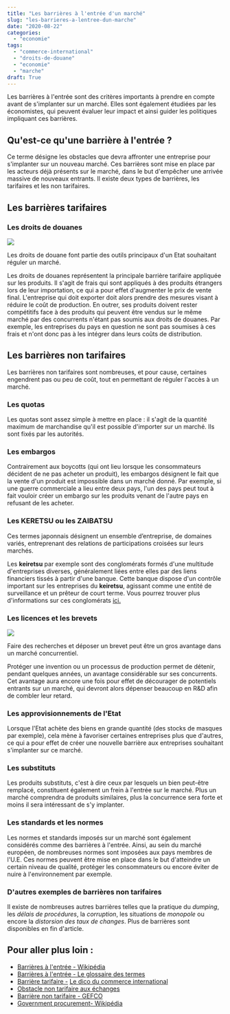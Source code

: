 ```yaml
---
title: "Les barrières à l'entrée d'un marché"
slug: "les-barrieres-a-lentree-dun-marche"
date: "2020-08-22"
categories: 
  - "economie"
tags: 
  - "commerce-international"
  - "droits-de-douane"
  - "economie"
  - "marche"
draft: True
---
```


Les barrières à l'entrée sont des critères importants à prendre en compte avant de s'implanter sur un marché. Elles sont également étudiées par les économistes, qui peuvent évaluer leur impact et ainsi guider les politiques impliquant ces barrières.

## Qu'est-ce qu'une barrière à l'entrée ?

Ce terme désigne les obstacles que devra affronter une entreprise pour s'implanter sur un nouveau marché. Ces barrières sont mise en place par les acteurs déjà présents sur le marché, dans le but d'empêcher une arrivée massive de nouveaux entrants. Il existe deux types de barrières, les tarifaires et les non tarifaires.

## Les barrières tarifaires

### Les droits de douanes

![](images/pexels-tom-fisk-1554646-1024x575.jpg)

Les droits de douane font partie des outils principaux d'un Etat souhaitant réguler un marché.

Les droits de douanes représentent la principale barrière tarifaire appliquée sur les produits. Il s'agit de frais qui sont appliqués à des produits étrangers lors de leur importation, ce qui a pour effet d'augmenter le prix de vente final. L'entreprise qui doit exporter doit alors prendre des mesures visant à réduire le coût de production. En outrer, ses produits doivent rester compétitifs face à des produits qui peuvent être vendus sur le même marché par des concurrents n'étant pas soumis aux droits de douanes. Par exemple, les entreprises du pays en question ne sont pas soumises à ces frais et n'ont donc pas à les intégrer dans leurs coûts de distribution.

## Les barrières non tarifaires

Les barrières non tarifaires sont nombreuses, et pour cause, certaines engendrent pas ou peu de coût, tout en permettant de réguler l'accès à un marché.

### Les quotas

Les quotas sont assez simple à mettre en place : il s'agit de la quantité maximum de marchandise qu'il est possible d'importer sur un marché. Ils sont fixés par les autorités.

### Les embargos

Contrairement aux boycotts (qui ont lieu lorsque les consommateurs décident de ne pas acheter un produit), les embargos désignent le fait que la vente d'un produit est impossible dans un marché donné. Par exemple, si une guerre commerciale a lieu entre deux pays, l'un des pays peut tout à fait vouloir créer un embargo sur les produits venant de l'autre pays en refusant de les acheter.

### Les KERETSU ou les ZAIBATSU

Ces termes japonnais désignent un ensemble d’entreprise, de domaines variés, entreprenant des relations de participations croisées sur leurs marchés.

Les **keiretsu** par exemple sont des conglomérats formés d'une multitude d'entreprises diverses, généralement liées entre elles par des liens financiers tissés à partir d'une banque. Cette banque dispose d'un contrôle important sur les entreprises du **keiretsu**, agissant comme une entité de surveillance et un prêteur de court terme. Vous pourrez trouver plus d'informations sur ces conglomérats [ici.](https://fr.wikipedia.org/wiki/Keiretsu)

### Les licences et les brevets

![](images/pexels-fauxels-3183153-1024x683.jpg)

Faire des recherches et déposer un brevet peut être un gros avantage dans un marché concurrentiel.

Protéger une invention ou un processus de production permet de détenir, pendant quelques années, un avantage considérable sur ses concurrents. Cet avantage aura encore une fois pour effet de décourager de potentiels entrants sur un marché, qui devront alors dépenser beaucoup en R&D afin de combler leur retard.

### Les approvisionnements de l'Etat

Lorsque l'Etat achète des biens en grande quantité (des stocks de masques par exemple), cela mène à favoriser certaines entreprises plus que d'autres, ce qui a pour effet de créer une nouvelle barrière aux entreprises souhaitant s'implanter sur ce marché.

### Les substituts

Les produits substituts, c'est à dire ceux par lesquels un bien peut-être remplacé, constituent également un frein à l'entrée sur le marché. Plus un marché comprendra de produits similaires, plus la concurrence sera forte et moins il sera intéressant de s'y implanter.

### Les standards et les normes

Les normes et standards imposés sur un marché sont également considérés comme des barrières à l'entrée. Ainsi, au sein du marché européen, de nombreuses normes sont imposées aux pays membres de l'U.E. Ces normes peuvent être mise en place dans le but d'atteindre un certain niveau de qualité, protéger les consommateurs ou encore éviter de nuire à l'environnement par exemple.

### D'autres exemples de barrières non tarifaires

Il existe de nombreuses autres barrières telles que la pratique du _dumping_, les _délais de procédures_, la _corruption_, les situations de _monopole_ ou encore la _distorsion des taux de changes_. Plus de barrières sont disponibles en fin d'article.

## Pour aller plus loin :

- [Barrières à l'entrée - Wikipédia](https://fr.wikipedia.org/wiki/Barri%C3%A8re_%C3%A0_l%27entr%C3%A9e)
- [Barrières à l'entrée - Le glossaire des termes](https://www.concurrences.com/fr/glossaire-des-termes-de-concurrence/barriere-a-l-entree)
- [Barrière tarifaire -](https://www.glossaire-international.com/pages/tous-les-termes/barriere-tarifaire.html) [Le dico du commerce international](https://www.glossaire-international.com/)
- [Obstacle non tarifaire aux échanges](https://fr.wikipedia.org/wiki/Obstacle_non_tarifaire_aux_%C3%A9changes#:~:text=Un%20obstacle%20non%20tarifaire%20aux,m%C3%A9canismes%20autres%20que%20la%20simple)
- [Barrière non tarifaire - GEFCO](https://www.gefco.net/fr/glossaire/definition/barriere-non-tarifaire/?gclid=Cj0KCQiArdLvBRCrARIsAGhB_swWPQ_KGjg8Vps0-vI4FbhkHr0QaZ09wICfCrmoeln3kwMFdGdv-7EaAq9qEALw_wcB)
- [Government procurement](https://en.wikipedia.org/wiki/Government_procurement)[\- Wikipédia](https://fr.wikipedia.org/wiki/Barri%C3%A8re_%C3%A0_l%27entr%C3%A9e)
